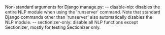 Non-standard arguments for Django manage.py:
-- disable-nlp: disables the entire NLP module when using the 'runserver' command. Note that standard Django commands other than 'runserver' also automatically disables the NLP module.
-- sectionizer-only: disable all NLP functions except Sectionizer, mostly for testing Sectionizer only.